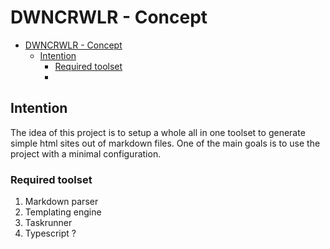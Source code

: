 # DWNCRWLR - Concept

- [DWNCRWLR - Concept](#dwncrwlr---concept)
    - [Intention](#intention)
        - [Required toolset](#required-toolset)
        - [](#)

## Intention

The idea of this project is to setup a whole all in one toolset to generate simple html sites out of markdown files.
One of the main goals is to use the project with a minimal configuration.

### Required toolset

1. Markdown parser
2. Templating engine
3. Taskrunner
4. Typescript ?

### 